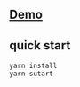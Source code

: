 ## [Demo](https://yoshimoto8.github.io/searchFilter)

## quick start

```
yarn install
yarn sutart
```
